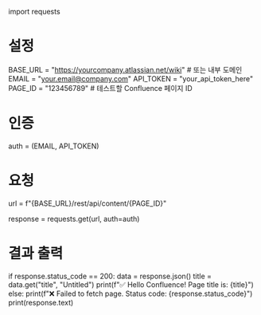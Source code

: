 import requests

# 설정
BASE_URL = "https://yourcompany.atlassian.net/wiki"   # 또는 내부 도메인
EMAIL = "your.email@company.com"
API_TOKEN = "your_api_token_here"
PAGE_ID = "123456789"  # 테스트할 Confluence 페이지 ID

# 인증
auth = (EMAIL, API_TOKEN)

# 요청
url = f"{BASE_URL}/rest/api/content/{PAGE_ID}"

response = requests.get(url, auth=auth)

# 결과 출력
if response.status_code == 200:
    data = response.json()
    title = data.get("title", "Untitled")
    print(f"✅ Hello Confluence! Page title is: {title}")
else:
    print(f"❌ Failed to fetch page. Status code: {response.status_code}")
    print(response.text)

